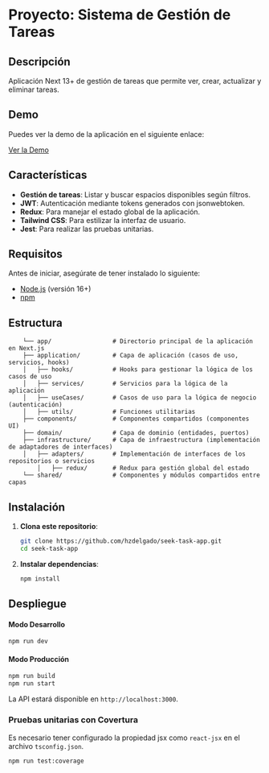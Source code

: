 # Proyecto: Sistema de Gestión de Tareas

## Descripción
Aplicación Next 13+ de gestión de tareas que permite ver, crear, actualizar y eliminar tareas. 

## Demo
Puedes ver la demo de la aplicación en el siguiente enlace:

[Ver la Demo](https://seek-task-owhi4lsqr-hzdelgados-projects.vercel.app/)

## Características

- **Gestión de tareas**: Listar y buscar espacios disponibles según filtros.
- **JWT**: Autenticación mediante tokens generados con jsonwebtoken.
- **Redux**: Para manejar el estado global de la aplicación.
- **Tailwind CSS**: Para estilizar la interfaz de usuario.
- **Jest**: Para realizar las pruebas unitarias.

## Requisitos
Antes de iniciar, asegúrate de tener instalado lo siguiente:

- [Node.js](https://nodejs.org/) (versión 16+)
- [npm](https://www.npmjs.com/)

## Estructura

````/
    └── app/                 # Directorio principal de la aplicación en Next.js
    ├── application/         # Capa de aplicación (casos de uso, servicios, hooks)
    │   ├── hooks/           # Hooks para gestionar la lógica de los casos de uso
    │   ├── services/        # Servicios para la lógica de la aplicación
    │   ├── useCases/        # Casos de uso para la lógica de negocio (autenticación)
    │   ├── utils/           # Funciones utilitarias
    ├── components/          # Componentes compartidos (componentes UI)
    ├── domain/              # Capa de dominio (entidades, puertos)
    ├── infrastructure/      # Capa de infraestructura (implementación de adaptadores de interfaces)
    │   ├── adapters/        # Implementación de interfaces de los repositorios o servicios
        │   ├── redux/       # Redux para gestión global del estado
    └── shared/              # Componentes y módulos compartidos entre capas
````
## Instalación

1. **Clona este repositorio**:

   ```bash
   git clone https://github.com/hzdelgado/seek-task-app.git
   cd seek-task-app
   ```
2. **Instalar dependencias**:

   ```bash
   npm install
   ```
## Despliegue
#### Modo Desarrollo
```env
npm run dev
```
#### Modo Producción
```bash
npm run build
npm run start
```
La API estará disponible en `http://localhost:3000`.

### Pruebas unitarias con Covertura
Es necesario tener configurado la propiedad jsx como `react-jsx` en el archivo `tsconfig.json`.

```bash
npm run test:coverage
```
